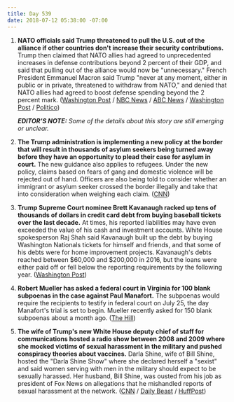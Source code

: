 ```yaml
---
title: Day 539
date: 2018-07-12 05:38:00 -07:00
---
```


1. **NATO officials said Trump threatened to pull the U.S. out of the alliance if other countries don't increase their security contributions.** Trump then claimed that NATO allies had agreed to unprecedented increases in defense contributions beyond 2 percent of their GDP, and said that pulling out of the alliance would now be "unnecessary." French President Emmanuel Macron said Trump "never at any moment, either in public or in private, threatened to withdraw from NATO," and denied that NATO allies had agreed to boost defense spending beyond the 2 percent mark. ([Washington Post](https://www.washingtonpost.com/world/europe/trump-upends-nato-summit-demanding-immediate-spending-increases-or-he-willdo-his-own-thing/2018/07/12/a3818cc6-7f0a-11e8-a63f-7b5d2aba7ac5_story.html?utm_term=.8ce452553604) / [NBC News](https://www.cnbc.com/2018/07/12/trump-says-nato-allies-have-agreed-to-increase-their-defense-spending-.html) / [ABC News](https://abcnews.go.com/International/wireStory/french-president-macron-denies-trump-claim-nato-powers-56533074) / [Washington Post](https://www.washingtonpost.com/world/macron-says-trump-never-at-any-moment-either-in-public-or-in-private-threatened-to-withdraw-from-nato/2018/07/12/ce3d3290-85c6-11e8-9e06-4db52ac42e05_story.html?utm_term=.034ef01e77b3) / [Politico](https://www.politico.eu/article/trump-threatens-to-pull-out-of-nato/))

   ***EDITOR'S NOTE:** Some of the details about this story are still emerging or unclear.*

2. **The Trump administration is implementing a new policy at the border that will result in thousands of asylum seekers being turned away before they have an opportunity to plead their case for asylum in court.** The new guidance also applies to refugees. Under the new policy, claims based on fears of gang and domestic violence will be rejected out of hand. Officers are also being told to consider whether an immigrant or asylum seeker crossed the border illegally and take that into consideration when weighing each claim. ([CNN](https://www.cnn.com/2018/07/11/politics/border-immigrants-asylum-restrictions/index.html))

3. **Trump Supreme Court nominee Brett Kavanaugh racked up tens of thousands of dollars in credit card debt from buying baseball tickets over the last decade.** At times, his reported liabilities may have even exceeded the value of his cash and investment accounts. White House spokesperson Raj Shah said Kavanaugh built up the debt by buying Washington Nationals tickets for himself and friends, and that some of his debts were for home improvement projects. Kavanaugh's debts reached between $60,000 and $200,000 in 2016, but the loans were either paid off or fell below the reporting requirements by the following year. ([Washington Post](https://www.washingtonpost.com/investigations/supreme-court-nominee-brett-kavanaugh-piled-up-credit-card-debt-by-purchasing-nationals-tickets-white-house-says/2018/07/11/8e3ad7d6-8460-11e8-9e80-403a221946a7_story.html?utm_term=.0a90e35db85c))

4. **Robert Mueller has asked a federal court in Virginia for 100 blank subpoenas in the case against Paul Manafort.** The subpoenas would require the recipients to testify in federal court on July 25, the day Manafort's trial is set to begin. Mueller recently asked for 150 blank subpoenas about a month ago. ([The Hill](http://thehill.com/policy/national-security/396597-mueller-asks-court-for-100-more-blank-subpoenas-ahead-of-manafort))

5. **The wife of Trump's new White House deputy chief of staff for communications hosted a radio show between 2008 and 2009 where she mocked victims of sexual harassment in the military and pushed conspiracy theories about vaccines.** Darla Shine, wife of Bill Shine, hosted the "Darla Shine Show" where she declared herself a "sexist" and said women serving with men in the military should expect to be sexually harassed. Her husband, Bill Shine, was ousted from his job as president of Fox News on allegations that he mishandled reports of sexual harassment at the network. ([CNN](https://www.cnn.com/2018/07/11/politics/kfile-darla-shine-radio-show/index.html) / [Daily Beast](https://www.mediaite.com/online/bill-shines-wife-complained-she-couldnt-use-n-word-and-spread-conspiracy-theories-about-blacks/) / [HuffPost](https://www.huffingtonpost.com/entry/bill-shine-wife-tweeted_us_5b3e6c4be4b07b827cbe9a2c))